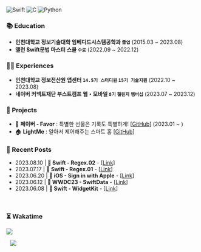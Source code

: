 
<br/>

![Swift] ![C] ![Python]

### 📚 Education

- **인천대학교 정보기술대학 임베디드시스템공학과 `졸업`** (2015.03 ~ 2023.08)<br/>
- **앨런 Swift문법 마스터 스쿨 `수료`** (2022.09 ~ 2022.12)<br/>

### 👨‍💻 Experiences

- **인천대학교 정보전산원 앱센터 `14.5기 스터디원` `15기 기술지원`** (2022.10 ~ 2023.08)<br/>
- **네이버 커넥트재단 부스트캠프 웹・모바일 `8기` `챌린지` `멤버십`** (2023.07 ~ 2023.12)<br/>

### 💾 Projects

- 🎁 **페이버 - Favor** : 특별한 선물은 기록도 특별하게! [[GitHub](https://github.com/Favor-Gift-Reminder/Favor-iOS)] (2023.01 ~ ) <br/>
- 🏠 **LightMe** : 알아서 제어해주는 스마트 홈 [[GitHub](https://github.com/StanSign/Capstone-Zigbee)] <br/>

### 📝 Recent Posts
- 2023.08.10 | **🍎 Swift - Regex.02** - [[Link](https://www.nomatterjun.vision/blog/Swift/19.Regex.02)] <br/>
- 2023.07.17 | **🍎 Swift - Regex.01** - [[Link](https://www.nomatterjun.vision/blog/Swift/18.Regex.01)] <br/>
- 2023.06.20 | **📱 iOS - Sign in with Apple** - [[Link](https://www.nomatterjun.vision/blog/iOS/12.SignInWithApple)] <br/>
- 2023.06.12 | **🎊 WWDC23 - SwiftData** - [[Link](https://nomatterjun.github.io/post/WWDC23%2F2023-06-12-WWDC23-03)] <br/>
- 2023.06.08 | **🍎 Swift - WidgetKit** - [[Link](https://nomatterjun.github.io/post/Swift%2F2023-06-08-Swift30)] <br/>

<br/>

### ⏳ Wakatime

<a href="https://wakatime.com"><img src="https://wakatime.com/share/@4a336893-9ad6-4b39-bd9e-aed265d52768/ab6be72e-289b-4e96-b7ce-79d07dc349ed.png" /></a>

<div>
  <a href="https://nomatterjun.github.io/">
<img
src="http://img.shields.io/badge/-Tech%20Blog-655ced?style=for-the-badge&logo=github&link=https://nomatterjun.github.io/"
style="height : auto; margin-left : 10px; margin-right : 10px;" align="left"/>
</a>
</div>

<br/>

[Swift]: https://img.shields.io/badge/swift-F54A2A?style=for-the-badge&logo=swift&logoColor=white
[C]: https://img.shields.io/badge/c-%2300599C.svg?style=for-the-badge&logo=c&logoColor=white
[Python]: https://img.shields.io/badge/python-3670A0?style=for-the-badge&logo=python&logoColor=ffdd54
